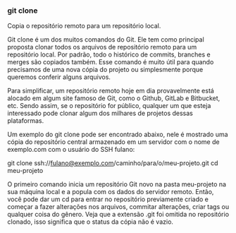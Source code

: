 ### git clone 

Copia o repositório remoto para um repositório local.

Git clone é um dos muitos comandos do Git. Ele tem como principal proposta clonar todos os arquivos de repositório remoto para um repositório local. Por padrão, todo o histórico de commits, branches e merges são copiados também. Esse comando é muito útil para quando precisamos de uma nova cópia do projeto ou simplesmente porque queremos conferir alguns arquivos.

Para simplificar, um repositório remoto hoje em dia provavelmente está alocado em algum site famoso de Git, como o Github, GitLab e Bitbucket, etc. Sendo assim, se o repositório for público, qualquer um que esteja interessado pode clonar algum dos milhares de projetos dessas plataformas.

Um exemplo do git clone pode ser encontrado abaixo, nele é mostrado uma cópia do repositório central armazenado em um servidor com o nome de exemplo.com com o usuário do SSH fulano:

git clone ssh://fulano@exemplo.com/caminho/para/o/meu-projeto.git 
cd meu-projeto
  
O primeiro comando inicia um repositório Git novo na pasta meu-projeto na sua máquina local e a popula com os dados do servidor remoto. Então, você pode dar um cd para entrar no repositório previamente criado e começar a fazer alterações nos arquivos, commitar alterações, criar tags ou qualquer coisa do gênero. Veja que a extensão .git foi omitida no repositório clonado, isso significa que o status da cópia não é vazio.
